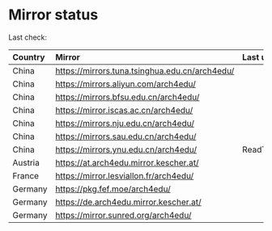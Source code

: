 <script src="./time.js"></script>
# Mirror status
Last check: <script type="text/javascript">localize(1680444881.1176317);</script>

|Country|Mirror|Last update|
|:------|:-----|:----------|
|China|https://mirrors.tuna.tsinghua.edu.cn/arch4edu/|<script type="text/javascript">localize(1680416921);</script>|
|China|https://mirrors.aliyun.com/arch4edu/|<script type="text/javascript">localize(1680330866);</script>|
|China|https://mirrors.bfsu.edu.cn/arch4edu/|<script type="text/javascript">localize(1680416921);</script>|
|China|https://mirror.iscas.ac.cn/arch4edu/|<script type="text/javascript">localize(1680416921);</script>|
|China|https://mirrors.nju.edu.cn/arch4edu/|<script type="text/javascript">localize(1680416921);</script>|
|China|https://mirrors.sau.edu.cn/arch4edu/|<script type="text/javascript">localize(1673850842);</script>|
|China|https://mirrors.ynu.edu.cn/arch4edu/|ReadTimeout|
|Austria|https://at.arch4edu.mirror.kescher.at/|<script type="text/javascript">localize(1680416921);</script>|
|France|https://mirror.lesviallon.fr/arch4edu/|<script type="text/javascript">localize(1680416921);</script>|
|Germany|https://pkg.fef.moe/arch4edu/|<script type="text/javascript">localize(1680416921);</script>|
|Germany|https://de.arch4edu.mirror.kescher.at/|<script type="text/javascript">localize(1680416921);</script>|
|Germany|https://mirror.sunred.org/arch4edu/|<script type="text/javascript">localize(1680416921);</script>|

<script src="./tablefilter/tablefilter.js"></script>
<script src="./table.js"></script>